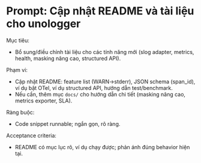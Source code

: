 # Prompt: Cập nhật README và tài liệu cho unologger

Mục tiêu:
- Bổ sung/điều chỉnh tài liệu cho các tính năng mới (slog adapter, metrics, health, masking nâng cao, structured API).

Phạm vi:
- Cập nhật README: feature list (WARN→stderr), JSON schema (span_id), ví dụ bật OTel, ví dụ structured API, hướng dẫn test/benchmark.
- Nếu cần, thêm mục `docs/` cho hướng dẫn chi tiết (masking nâng cao, metrics exporter, SLA).

Ràng buộc:
- Code snippet runnable; ngắn gọn, rõ ràng.

Acceptance criteria:
- README có mục lục rõ, ví dụ chạy được; phản ánh đúng behavior hiện tại.
